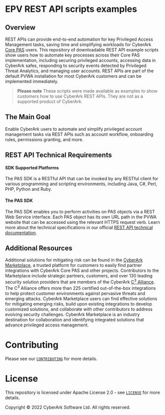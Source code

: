 # EPV REST API scripts examples
## Overview
REST APIs can provide end-to-end automation for key Privileged Access Management tasks, saving time and simplifying workloads for CyberArk [Core PAS](https://www.cyberark.com/products/privileged-account-security-solution/core-privileged-account-security/) users. 
This repository of downloadable REST API example scripts show users how to automate key processes across their Core PAS implementation, including securing privileged accounts, accessing data in CyberArk safes, responding to security events detected by Privileged Threat Analytics, and managing user accounts.
REST APIs are part of the default PVWA installation for most CyberArk customers and can be implemented immediately. 
>**Please note** These scripts were made available as examples to show customers how to use CyberArk REST APIs. They are not as a supported product of CyberArk.
## The Main Goal
Enable CyberArk users to automate and simplify privileged account management tasks via REST APIs such as account workflow, onboarding rules, permissions granting, and more. 
## REST API Technical Requirements
#### SDK Supported Platforms
The PAS SDK is a RESTful API that can be invoked by any RESTful client for various programming and scripting environments, including Java, C#, Perl, PHP, Python and Ruby.
#### The PAS SDK 
The PAS SDK enables you to perform activities on PAS objects via a REST Web Service interface. 
Each PAS object has its own URL path in the PVWA website that can be accessed using the relevant HTTPS request verb. 
Learn more about the technical specifications in our official [REST API technical documentation](https://docs.cyberark.com/Product-Doc/OnlineHelp/PAS/Latest/en/Content/WebServices/Implementing%20Privileged%20Account%20Security%20Web%20Services%20.htm). 

## Additional Resources
Additional solutions for mitigating risk can be found in the [CyberArk Marketplace](https://cyberark-customers.force.com/mplace/s/), a trusted platform for customers to easily find partner integrations with CyberArk Core PAS and other projects. 
Contributors to the Marketplace include strategic partners, customers, and over 130 leading security solution providers that are members of the CyberArk [C<sup>3</sup> Alliance](https://www.cyberark.com/partners/alliance-partners/).  The C<sup>3</sup> Alliance offers more than 225 certified out-of-the-box integrations to help protect customer environments against pervasive threats and emerging attacks.
CyberArk Marketplace users can find effective solutions for mitigating emerging risks, build upon existing integrations to develop customized solutions, and collaborate with other contributors to address evolving security challenges. CyberArk Marketplace is an industry destination for collaboration and identifying integrated solutions that advance privileged access management.

# Contributing
Please see our [`CONTRIBUTING`](CONTRIBUTING.md) for more details.

# License

This repository is licensed under Apache License 2.0 - see [`LICENSE`](LICENSE) for more details.

Copyright © 2022 CyberArk Software Ltd. All rights reserved.
